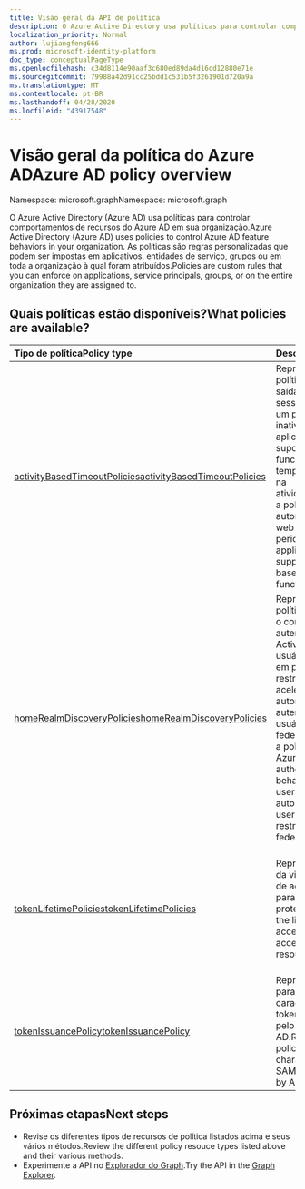 ```yaml
---
title: Visão geral da API de política
description: O Azure Active Directory usa políticas para controlar comportamentos de recursos do Azure AD em sua organização.
localization_priority: Normal
author: lujiangfeng666
ms.prod: microsoft-identity-platform
doc_type: conceptualPageType
ms.openlocfilehash: c34d8114e90aaf3c680ed89da4d16cd12880e71e
ms.sourcegitcommit: 79988a42d91cc25bdd1c531b5f3261901d720a9a
ms.translationtype: MT
ms.contentlocale: pt-BR
ms.lasthandoff: 04/28/2020
ms.locfileid: "43917548"
---
```

# <a name="azure-ad-policy-overview"></a><span data-ttu-id="b3d63-103">Visão geral da política do Azure AD</span><span class="sxs-lookup"><span data-stu-id="b3d63-103">Azure AD policy overview</span></span>

<span data-ttu-id="b3d63-104">Namespace: microsoft.graph</span><span class="sxs-lookup"><span data-stu-id="b3d63-104">Namespace: microsoft.graph</span></span>



<span data-ttu-id="b3d63-105">O Azure Active Directory (Azure AD) usa políticas para controlar comportamentos de recursos do Azure AD em sua organização.</span><span class="sxs-lookup"><span data-stu-id="b3d63-105">Azure Active Directory (Azure AD) uses policies to control Azure AD feature behaviors in your organization.</span></span> <span data-ttu-id="b3d63-106">As políticas são regras personalizadas que podem ser impostas em aplicativos, entidades de serviço, grupos ou em toda a organização à qual foram atribuídos.</span><span class="sxs-lookup"><span data-stu-id="b3d63-106">Policies are custom rules that you can enforce on applications, service principals, groups, or on the entire organization they are assigned to.</span></span>

## <a name="what-policies-are-available"></a><span data-ttu-id="b3d63-107">Quais políticas estão disponíveis?</span><span class="sxs-lookup"><span data-stu-id="b3d63-107">What policies are available?</span></span>

| <span data-ttu-id="b3d63-108">Tipo de política</span><span class="sxs-lookup"><span data-stu-id="b3d63-108">Policy type</span></span>       | <span data-ttu-id="b3d63-109">Descrição</span><span class="sxs-lookup"><span data-stu-id="b3d63-109">Description</span></span> | <span data-ttu-id="b3d63-110">Exemplos</span><span class="sxs-lookup"><span data-stu-id="b3d63-110">Examples</span></span> |
|:-------------|:------------|:------------|
|[<span data-ttu-id="b3d63-111">activityBasedTimeoutPolicies</span><span class="sxs-lookup"><span data-stu-id="b3d63-111">activityBasedTimeoutPolicies</span></span>](activityBasedTimeoutPolicy.md)| <span data-ttu-id="b3d63-112">Representa uma política que controla a saída automática para sessões da Web após um período de inatividade, para aplicativos que dão suporte à funcionalidade de tempo limite baseada na atividade.</span><span class="sxs-lookup"><span data-stu-id="b3d63-112">Represents a policy that controls automatic sign-out for web sessions after a period of inactivity, for applications that support activity-based timeout functionality.</span></span>| <span data-ttu-id="b3d63-113">Configure o portal do Azure para ter um tempo limite de inatividade de 15 minutos.</span><span class="sxs-lookup"><span data-stu-id="b3d63-113">Configure the Azure portal to have an inactivity timeout of 15 minutes.</span></span> |
|[<span data-ttu-id="b3d63-114">homeRealmDiscoveryPolicies</span><span class="sxs-lookup"><span data-stu-id="b3d63-114">homeRealmDiscoveryPolicies</span></span>](homeRealmDiscoveryPolicy.md)| <span data-ttu-id="b3d63-115">Representa uma política para controlar o comportamento de autenticação do Azure Active Directory para usuários federados, em particular para as restrições de aceleração automática e autenticação de usuário em domínios federados.</span><span class="sxs-lookup"><span data-stu-id="b3d63-115">Represents a policy to control Azure Active Directory authentication behavior for federated users, in particular for auto-acceleration and user authentication restrictions in federated domains.</span></span>| <span data-ttu-id="b3d63-116">Configure todos os usuários para ignorar a descoberta de realm inicial e ser roteado diretamente para o ADFS para autenticação.</span><span class="sxs-lookup"><span data-stu-id="b3d63-116">Configure all users to skip home realm discovery and be routed directly to ADFS for authentication.</span></span> |
|[<span data-ttu-id="b3d63-117">tokenLifetimePolicies</span><span class="sxs-lookup"><span data-stu-id="b3d63-117">tokenLifetimePolicies</span></span>](tokenlifetimepolicy.md)|<span data-ttu-id="b3d63-118">Representa a duração da vida útil dos tokens de acesso usados para acessar recursos protegidos.</span><span class="sxs-lookup"><span data-stu-id="b3d63-118">Represents the lifetime duration of access tokens used to access protected resources.</span></span>| <span data-ttu-id="b3d63-119">Configure um aplicativo especialmente confidencial com uma vida útil mais curta do que o token padrão.</span><span class="sxs-lookup"><span data-stu-id="b3d63-119">Configure a particularly sensitive application with a shorter than default token lifetime.</span></span>|
|[<span data-ttu-id="b3d63-120">tokenIssuancePolicy</span><span class="sxs-lookup"><span data-stu-id="b3d63-120">tokenIssuancePolicy</span></span>](tokenIssuancePolicy.md)|<span data-ttu-id="b3d63-121">Representa a política para especificar as características dos tokens SAML emitidos pelo Azure AD.</span><span class="sxs-lookup"><span data-stu-id="b3d63-121">Represents the policy to specify the characteristics of SAML tokens issued by Azure AD.</span></span>| <span data-ttu-id="b3d63-122">Configure o algoritmo de assinatura ou a versão token SAML a ser usado para emitir o token SAML.</span><span class="sxs-lookup"><span data-stu-id="b3d63-122">Configure the signing algorithm or SAML token version to be used to issue the SAML token.</span></span>

## <a name="next-steps"></a><span data-ttu-id="b3d63-123">Próximas etapas</span><span class="sxs-lookup"><span data-stu-id="b3d63-123">Next steps</span></span>

* <span data-ttu-id="b3d63-124">Revise os diferentes tipos de recursos de política listados acima e seus vários métodos.</span><span class="sxs-lookup"><span data-stu-id="b3d63-124">Review the different policy resouce types listed above and their various methods.</span></span>
* <span data-ttu-id="b3d63-125">Experimente a API no [Explorador do Graph](https://developer.microsoft.com/graph/graph-explorer).</span><span class="sxs-lookup"><span data-stu-id="b3d63-125">Try the API in the [Graph Explorer](https://developer.microsoft.com/graph/graph-explorer).</span></span>
